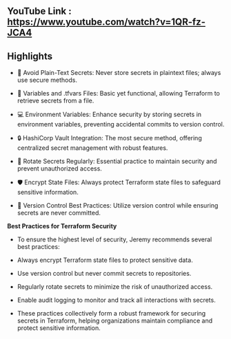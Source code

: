 ## YouTube Link : https://www.youtube.com/watch?v=1QR-fz-JCA4

## Highlights
-  🔐 Avoid Plain-Text Secrets: Never store secrets in plaintext files; always use secure methods.
  
-  📝 Variables and .tfvars Files: Basic yet functional, allowing Terraform to retrieve secrets from a file.
  
-  💻 Environment Variables: Enhance security by storing secrets in environment variables, preventing accidental commits to version control.
  
-  🔒 HashiCorp Vault Integration: The most secure method, offering centralized secret management with robust features.
  
-  🔄 Rotate Secrets Regularly: Essential practice to maintain security and prevent unauthorized access.
  
-  🛡️ Encrypt State Files: Always protect Terraform state files to safeguard sensitive information.
  
-  📝 Version Control Best Practices: Utilize version control while ensuring secrets are never committed.<p>




**Best Practices for Terraform Security**
- To ensure the highest level of security, Jeremy recommends several best practices:<p>
- Always encrypt Terraform state files to protect sensitive data.<p>
- Use version control but never commit secrets to repositories.<p>
- Regularly rotate secrets to minimize the risk of unauthorized access.<p>
- Enable audit logging to monitor and track all interactions with secrets.<p>
- These practices collectively form a robust framework for securing secrets in Terraform, helping organizations maintain compliance and protect sensitive information.<p>


